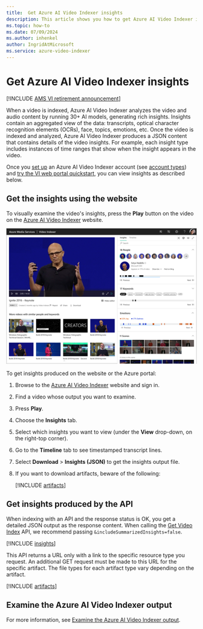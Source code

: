 ```yaml
---
title:  Get Azure AI Video Indexer insights
description: This article shows you how to get Azure AI Video Indexer insights.
ms.topic: how-to
ms.date: 07/09/2024
ms.author: inhenkel
author: IngridAtMicrosoft
ms.service: azure-video-indexer
---
```


# Get Azure AI Video Indexer insights

[!INCLUDE [AMS VI retirement announcement](./includes/important-ams-retirement-avi-announcement.md)]

When a video is indexed, Azure AI Video Indexer analyzes the video and audio content by running 30+ AI models, generating rich insights. Insights contain an aggregated view of the data: transcripts, optical character recognition elements (OCRs), face, topics, emotions, etc. Once the video is indexed and analyzed, Azure AI Video Indexer produces a JSON content that contains details of the video insights. For example, each insight type includes instances of time ranges that show when the insight appears in the video.

Once you [set up](video-indexer-get-started.md) an Azure AI Video Indexer account (see [account types](accounts-overview.md)) and [try the VI web portal quickstart](try-vi-web-portal-quickstart.md), you can view insights as described below.

## Get the insights using the website

To visually examine the video's insights, press the **Play** button on the video on the [Azure AI Video Indexer](https://www.videoindexer.ai/) website. 

![Screenshot of the Insights tab in Azure AI Video Indexer.](./media/video-indexer-output-json/video-indexer-summarized-insights.png)

To get insights produced on the website or the Azure portal:

1. Browse to the [Azure AI Video Indexer](https://www.videoindexer.ai/) website and sign in.
1. Find a video whose output you want to examine.
1. Press **Play**.
1. Choose the **Insights** tab.
2. Select which insights you want to view (under the **View** drop-down, on the right-top corner).
3. Go to the **Timeline** tab to see timestamped transcript lines.
4. Select **Download** > **Insights (JSON)** to get the insights output file.
5. If you want to download artifacts, beware of the following:

    [!INCLUDE [artifacts](./includes/artifacts.md)]

## Get insights produced by the API

When indexing with an API and the response status is OK, you get a detailed JSON output as the response content. When calling the [Get Video Index](https://api-portal.videoindexer.ai/api-details#api=Operations&operation=Get-Video-Index) API, we recommend passing `&includeSummarizedInsights=false`. 

[!INCLUDE [insights](./includes/insights-recommendation-note.md)]

This API returns a URL only with a link to the specific resource type you request. An additional GET request must be made to this URL for the specific artifact. The file types for each artifact type vary depending on the artifact.

[!INCLUDE [artifacts](./includes/artifacts.md)]

## Examine the Azure AI Video Indexer output

For more information, see [Examine the Azure AI Video Indexer output]( video-indexer-output-json-v2.md).

